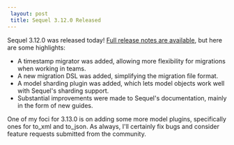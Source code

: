 ```yaml
---
 layout: post
 title: Sequel 3.12.0 Released
---
```


Sequel 3.12.0 was released today!  <a href="http://sequel.jeremyevans.net/rdoc/files/doc/release_notes/3_12_0_txt.html">Full release notes are available</a>, but here are some highlights:

* A timestamp migrator was added, allowing more flexibility for migrations when working in teams.
* A new migration DSL was added, simplifying the migration file format.
* A model sharding plugin was added, which lets model objects work well with Sequel's sharding support.
* Substantial improvements were made to Sequel's documentation, mainly in the form of new guides.

One of my foci for 3.13.0 is on adding some more model plugins, specifically ones for to_xml and to_json. As always, I'll certainly fix bugs and consider feature requests submitted from the community.
